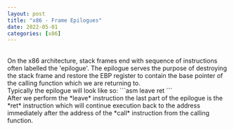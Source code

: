 ```yaml
---
layout: post
title: "x86 - Frame Epilogues"
date: 2022-05-01
categories: [x86]
---
```

<br> 
On the x86 architecture, stack frames end with sequence of instructions often 
labelled the 'epilogue'. The epilogue serves the purpose of destroying the stack
frame and restore the EBP register to contain the base pointer of the calling
function which we are returning to.   
<br> 
Typically the epilogue will look like so:  
```asm
leave
ret
```  
<br> 
After we perform the *leave* instruction the last part of the epilogue is the 
*ret* instruction which will continue execution back to the address immediately
after the address of the *call* instruction from the calling function.   

